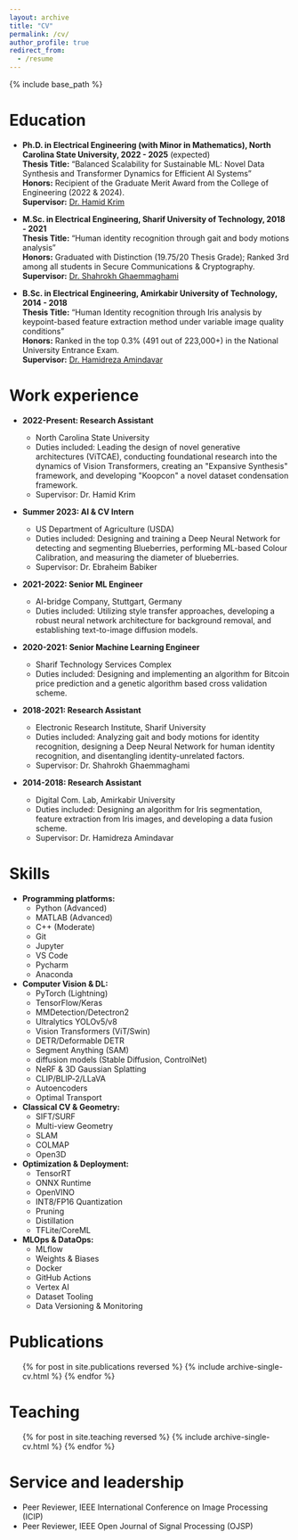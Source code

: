```yaml
---
layout: archive
title: "CV"
permalink: /cv/
author_profile: true
redirect_from:
  - /resume
---
```


{% include base_path %}

Education
======
* **Ph.D. in Electrical Engineering (with Minor in Mathematics), North Carolina State University, 2022 - 2025** (expected)<br>
  **Thesis Title:** “Balanced Scalability for Sustainable ML: Novel Data Synthesis and Transformer Dynamics for Efficient AI Systems”<br>
  **Honors:** Recipient of the Graduate Merit Award from the College of Engineering (2022 & 2024).<br>
  **Supervisor:** [Dr. Hamid Krim](https://hamidkrim.com/students/)

* **M.Sc. in Electrical Engineering, Sharif University of Technology, 2018 - 2021**<br>
  **Thesis Title:** “Human identity recognition through gait and body motions analysis”<br>
  **Honors:** Graduated with Distinction (19.75/20 Thesis Grade); Ranked 3rd among all students in Secure Communications & Cryptography.<br>
  **Supervisor:** [Dr. Shahrokh Ghaemmaghami](https://sharif.edu/~ghaemmag/)

* **B.Sc. in Electrical Engineering, Amirkabir University of Technology, 2014 - 2018**<br>
  **Thesis Title:** “Human Identity recognition through Iris analysis by keypoint-based feature extraction method under variable image quality conditions”<br>
  **Honors:** Ranked in the top 0.3% (491 out of 223,000+) in the National University Entrance Exam.<br>
  **Supervisor:** [Dr. Hamidreza Amindavar](https://www.linkedin.com/in/hamidreza-amindavar/?originalSubdomain=ir)

Work experience
======
* **2022-Present: Research Assistant**
  * North Carolina State University
  * Duties included: Leading the design of novel generative architectures (ViTCAE), conducting foundational research into the dynamics of Vision Transformers, creating an "Expansive Synthesis" framework, and developing "Koopcon" a novel dataset condensation framework.
  * Supervisor: Dr. Hamid Krim

* **Summer 2023: AI & CV Intern**
  * US Department of Agriculture (USDA)
  * Duties included: Designing and training a Deep Neural Network for detecting and segmenting Blueberries, performing ML-based Colour Calibration, and measuring the diameter of blueberries.
  * Supervisor: Dr. Ebraheim Babiker

* **2021-2022: Senior ML Engineer**
  * AI-bridge Company, Stuttgart, Germany
  * Duties included: Utilizing style transfer approaches, developing a robust neural network architecture for background removal, and establishing text-to-image diffusion models.

* **2020-2021: Senior Machine Learning Engineer**
  * Sharif Technology Services Complex
  * Duties included: Designing and implementing an algorithm for Bitcoin price prediction and a genetic algorithm based cross validation scheme.

* **2018-2021: Research Assistant**
  * Electronic Research Institute, Sharif University
  * Duties included: Analyzing gait and body motions for identity recognition, designing a Deep Neural Network for human identity recognition, and disentangling identity-unrelated factors.
  * Supervisor: Dr. Shahrokh Ghaemmaghami

* **2014-2018: Research Assistant**
  * Digital Com. Lab, Amirkabir University
  * Duties included: Designing an algorithm for Iris segmentation, feature extraction from Iris images, and developing a data fusion scheme.
  * Supervisor: Dr. Hamidreza Amindavar

Skills
======
* **Programming platforms:**
  * Python (Advanced)
  * MATLAB (Advanced)
  * C++ (Moderate)
  * Git
  * Jupyter
  * VS Code
  * Pycharm
  * Anaconda
* **Computer Vision & DL:**
  * PyTorch (Lightning)
  * TensorFlow/Keras
  * MMDetection/Detectron2
  * Ultralytics YOLOv5/v8
  * Vision Transformers (ViT/Swin)
  * DETR/Deformable DETR
  * Segment Anything (SAM)
  * diffusion models (Stable Diffusion, ControlNet)
  * NeRF & 3D Gaussian Splatting
  * CLIP/BLIP‑2/LLaVA
  * Autoencoders
  * Optimal Transport
* **Classical CV & Geometry:**
  * SIFT/SURF
  * Multi-view Geometry
  * SLAM
  * COLMAP
  * Open3D
* **Optimization & Deployment:**
  * TensorRT
  * ONNX Runtime
  * OpenVINO
  * INT8/FP16 Quantization
  * Pruning
  * Distillation
  * TFLite/CoreML
* **MLOps & DataOps:**
  * MLflow
  * Weights & Biases
  * Docker
  * GitHub Actions
  * Vertex AI
  * Dataset Tooling
  * Data Versioning & Monitoring

Publications
======
  <ul>{% for post in site.publications reversed %}
    {% include archive-single-cv.html %}
  {% endfor %}</ul>

Teaching
======
  <ul>{% for post in site.teaching reversed %}
    {% include archive-single-cv.html %}
  {% endfor %}</ul>

Service and leadership
======
* Peer Reviewer, IEEE International Conference on Image Processing (ICIP)
* Peer Reviewer, IEEE Open Journal of Signal Processing (OJSP)
